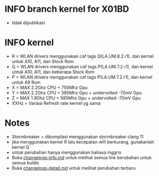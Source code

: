 # INFO branch kernel for X01BD
* tidak dipublikasi

# INFO kernel
* R = WLAN drivers menggunakan caf tags Q(LA.UM.8.2.r1), dan kernel untuk A10, A11, dan Stock Rom
* Q = WLAN drivers menggunakan caf tags P(LA.UM.7.2.r1), dan kernel untuk A10, A11, dan beberapa Stock Rom
* P = WLAN drivers menggunakan caf tags P(LA.UM.7.2.r1), dan kernel untuk A9 Rom
* X = MAX 2.2Ghz CPU + 750Mhz Gpu
* Y = MAX 2.2Ghz CPU + 585Mhz Gpu + undervolted -70mV Gpu
* Z = MAX 1.9Ghz CPU + 585Mhz Gpu + undervolted -70mV Gpu
* XXHz = Variasi Refresh rate kernel yg sama

# Notes
* Stormbreaker = dikompilasi menggunakan stormbreaker clang 11
* jika menggunakan kernel R lalu kecepatan wifi berkurang, gunakanlah kernel Q
* untuk perubahan hanya menggunakan bahasa inggris
* Buka <a href="https://github.com/ZyCromerZ/android_kernel_asus_sdm660/blob/changelogs/changelogs-info.md">changelogs-info.md</a> untuk melihat semua link berubahan untuk semua builds
* Buka <a href="https://github.com/ZyCromerZ/android_kernel_asus_sdm660/blob/changelogs/changelogs-detail.md">changelogs-detail.md</a> untuk melihat perubahan terbaru